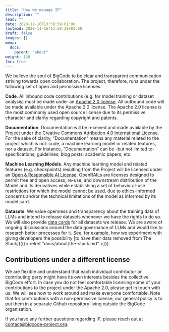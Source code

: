 ```yaml
---
title: "How we manage IP"
description: ""
lead: ""
date: 2020-11-16T13:59:39+01:00
lastmod: 2020-11-16T13:59:39+01:00
draft: false
images: []
menu:
  docs:
    parent: "about"
weight: 120
toc: true
---
```


We believe the soul of BigCode to be clear and transparent communication striving towards open collaboration. The project, therefore, runs under the following set of open and permissive licenses. 

**Code**. All inbound code contributions (e.g. for model training or dataset analysis) must be made under an [Apache 2.0 license](https://www.apache.org/licenses/LICENSE-2.0). All outbound code will be made available under the Apache 2.0 license. The Apache 2.0 license is the most commonly used open source license due to its permissive character and clarity regarding copyright and patents. 

**Documentation**. Documentation will be received and made available by the Project under the [Creative Commons Attribution 4.0 International License](http://creativecommons.org/licenses/by/4.0/). For the sake of clarity, “Documentation” means any material related to the project which is not: code, a machine learning model or related features, nor a dataset. For instance, “Documentation” can be -but not limited to- specifications; guidelines; blog posts; academic papers; etc.

**Machine Learning Models**. Any machine learning model and related features (e.g. checkpoints) resulting from the Project will be licensed under an [Open & Responsible AI License](https://www.licenses.ai/blog/2022/8/18/naming-convention-of-responsible-ai-licenses). OpenRAILs are licenses designed to permit free and open access, re-use, and downstream distribution of the Model and its derivatives while establishing a set of behavioral-use restrictions for which the model cannot be used, due to ethics-informed concerns and/or the technical limitations of the model as informed by its model card. 

**Datasets**. We value openness and transparency about the training data of LLMs and intend to release datasets whenever we have the rights to do so. We will also provide [data cards](https://arxiv.org/abs/2204.01075) for all datasets we release. We are aware of ongoing discussions around the data governance of LLMs and would like to research better processes for it. See, for example, how we experiment with giving developers the possibility [to have their data removed from The Stack](({{< relref "docs/about/the-stack.md" >}}).  

## Contributions under a different license
We are flexible and understand that each individual contributor or contributing party might have its own interests besides the collective BigCode effort. In case you do not feel comfortable licensing some of your contributions to the project under the Apache 2.0, please get in touch with us. We will see how to work around and make everyone comfortable. Note that for contributions with a non-permissive license, our general policy is to put them in a separate Github repository living outside the BigCode organisation. 

<!-- ## No CLA or DCO
Unlike open-source projects such as [PyTorch](https://github.com/pytorch/pytorch/) and [TensorFlow](https://github.com/tensorflow/tensorflow), Big Code does not make use of a [Contributor License Agreement](https://www.apache.org/licenses/contributor-agreements.html) (CLA). We believe the main role of a CLA is to centralize the IP licensing management under a single legal entity. Since Big Code is not a legal entity, we do not use a CLA. This means that if, for example, Big Code wants to change the license of the project, we will need to reach consensus among all contributors. We also opted not to use a [Developer Certificate of Origin](https://developercertificate.org/).     -->

If you have any further questions regarding IP, please reach out at contact@bigcode-project.org. 